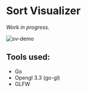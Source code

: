# Sort Visualizer

*Work in progress.*

![sv-demo](https://user-images.githubusercontent.com/75221970/112847854-c5f46b00-90a7-11eb-8a26-1a3d6d23036f.gif)

## Tools used:
- Go
- Opengl 3.3 (go-gl)
- GLFW
